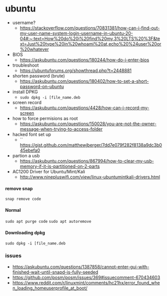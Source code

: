 # ubuntu

- username?
  - <https://stackoverflow.com/questions/70831381/how-can-i-find-out-my-user-name-system-login-username-in-ubuntu-20-04#:~:text=How%20do%20i%20find%20my,3%20LTS%20%3F&text=Just%20type%20in%20whoami%20at,echo%20%24user%20or%20whatever>
- BIOS
  - <https://askubuntu.com/questions/180244/how-do-i-enter-bios>
- troubleshoot
  - <https://ubuntuforums.org/showthread.php?t=2448881>
- shorten password (brute)
  - <https://askubuntu.com/questions/180402/how-to-set-a-short-password-on-ubuntu>
- install DPKG
  - `sudo dpkg -i [file_name.deb`
- screen record
  - <https://askubuntu.com/questions/4428/how-can-i-record-my-screen>
- how to force permisions as root
  - <https://askubuntu.com/questions/150028/you-are-not-the-owner-message-when-trying-to-access-folder>
- hacked font set up
  - `` <https://gist.github.com/matthewjberger/7dd7e079f282f8138a9dc3b045ebefa0>
- partion a usb
  - <https://askubuntu.com/questions/867994/how-to-clear-my-usb-memory-if-it-is-partitioned-on-2-parts>
- AC1200 Driver for Ubuntu/Mint/Kali
  - <http://www.ninepluswifi.com/view/linux-ubuntumintkali-drivers.html>

#### remove snap
 `snap remove code`

#### Normal
 `sudo apt purge code`
 `sudo apt autoremove`

#### Downloading dpkg
 `sudo dpkg -i [file_name.deb`

### issues

- <https://askubuntu.com/questions/1387858/cannot-enter-gui-with-finished-wait-until-snapd-is-fully-seeded>
- <https://github.com/posm/posm/issues/369#issuecomment-670434603>
- <https://www.reddit.com/r/linuxmint/comments/hc21hx/error_found_when_loading_homeuserprofile_at_boot/>
